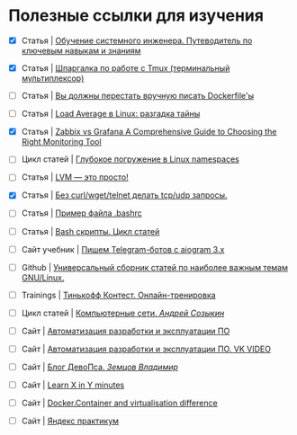 # Полезные ссылки для изучения


- [x] Статья | [Обучение системного инженера. Путеводитель по ключевым навыкам и знаниям](https://habr.com/ru/companies/yandex_praktikum/articles/796929/)
- [x] Статья | [Шпаргалка по работе с Tmux (терминальный мультиплексор)](https://habr.com/ru/articles/327630/)
- [ ] Статья | [Вы должны перестать вручную писать Dockerfile'ы](https://habr.com/ru/articles/807501/)
- [ ] Статья | [Load Average в Linux: разгадка тайны](https://habr.com/ru/companies/vk/articles/335326/)
- [x] Статья | [Zabbix vs Grafana A Comprehensive Guide to Choosing the Right Monitoring Tool](https://faun.dev/c/stories/squadcast/zabbix-vs-grafana-a-comprehensive-guide-to-choosing-the-right-monitoring-tool/)
- [ ] Цикл статей | [Глубокое погружение в Linux namespaces](https://habr.com/ru/articles/458462/)
- [ ] Статья | [LVM — это просто!](https://habr.com/ru/articles/67283/)
- [x] Статья | [Без curl/wget/telnet делать tcp/udp запросы.](linux.md)
- [ ] Статья | [Пример файла .bashrc](https://www.opennet.ru/docs/RUS/bash_scripting_guide/a15124.html)
- [ ] Статья | [Bash скрипты. Цикл статей](https://habr.com/ru/companies/ruvds/articles/325522/)
- [ ] Сайт учебник | [Пишем Telegram-ботов с aiogram 3.x ](https://mastergroosha.github.io/aiogram-3-guide/)
- [ ] Github | [Универсальный сборник статей по наиболее важным темам GNU/Linux.](https://github.com/iu5git/linux-course/blob/master/Wiki.md)
- [ ] Trainings | [Тинькофф Контест. Онлайн-тренировка](https://fintech.tinkoff.ru/activities/contest/)
- [ ] Цикл статей | [Компьютерные сети. _Андрей Созыкин_](https://www.asozykin.ru/courses/networks_online)
- [ ] Cайт | [Автоматизация разработки и эксплуатации ПО](https://iu5edu.ru/wiki/devops/)
- [ ] Cайт | [Автоматизация разработки и эксплуатации ПО. VK VIDEO](https://vk.com/video/@iu5_official)
- [ ] Cайт | [Блог ДевоПса. _Земцов Владимир_](https://zvlb.github.io/tags/)
- [ ] Cайт | [Learn X in Y minutes](https://learnxinyminutes.com/)
- [ ] Cайт | [Docker.Container and virtualisation difference](https://www.docker.com/resources/what-container/)
- [ ] Cайт | [Яндекс практикум](https://practicum.yandex.ru/catalog/free/?from=main_free_card)



